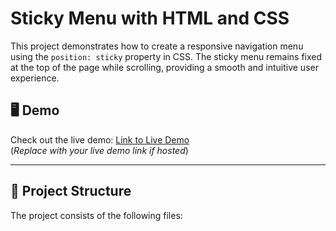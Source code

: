 # Sticky Menu with HTML and CSS

This project demonstrates how to create a responsive navigation menu using the `position: sticky` property in CSS. The sticky menu remains fixed at the top of the page while scrolling, providing a smooth and intuitive user experience.

## 🖥️ Demo

Check out the live demo: [Link to Live Demo](#)  
(*Replace with your live demo link if hosted*)

---

## 📂 Project Structure

The project consists of the following files:

